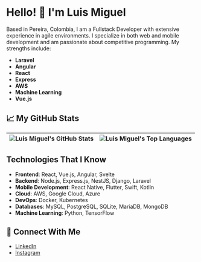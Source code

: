 # Hello! 👋 I'm Luis Miguel

Based in Pereira, Colombia, I am a Fullstack Developer with extensive experience in agile environments. I specialize in both web and mobile development and am passionate about competitive programming. My strengths include:

- **Laravel**
- **Angular**
- **React**
- **Express**
- **AWS**
- **Machine Learning**
- **Vue.js**

## 📈 My GitHub Stats

| ![Luis Miguel's GitHub Stats](https://github-readme-stats.vercel.app/api?username=Luismsalazarl38&show_icons=true&hide_title=true&hide_border=true&count_private=true&include_all_commits=true&theme=dark) | ![Luis Miguel's Top Languages](https://github-readme-stats.vercel.app/api/top-langs/?username=Luismsalazarl38&layout=compact&theme=dark) |
| --- | --- |

## Technologies That I Know

- **Frontend**: React, Vue.js, Angular, Svelte
- **Backend**: Node.js, Express.js, NestJS, Django, Laravel
- **Mobile Development**: React Native, Flutter, Swift, Kotlin
- **Cloud**: AWS, Google Cloud, Azure
- **DevOps**: Docker, Kubernetes
- **Databases**: MySQL, PostgreSQL, SQLite, MariaDB, MongoDB
- **Machine Learning**: Python, TensorFlow


## 🤝 Connect With Me

- [LinkedIn](https://www.linkedin.com/in/luis-miguel-salazar-londo%C3%B1o-5a5898273/)
- [Instagram](https://www.instagram.com/luismsalazarl/)
